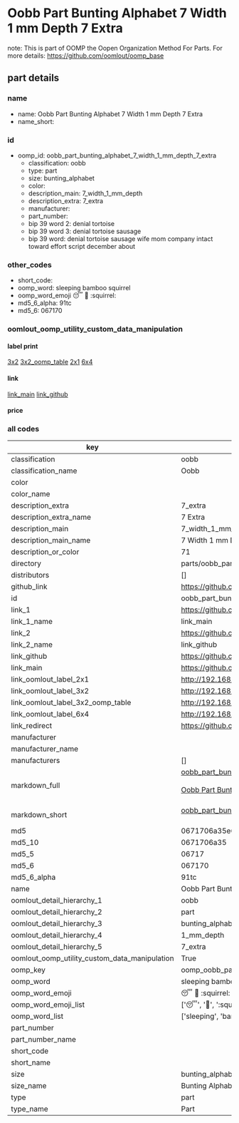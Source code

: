 # Oobb Part Bunting Alphabet 7 Width 1 mm Depth 7 Extra  

note: This is part of OOMP the Oopen Organization Method For Parts. For more details: https://github.com/oomlout/oomp_base

##  part details
  







### name
* name: Oobb Part Bunting Alphabet 7 Width 1 mm Depth 7 Extra
* name_short: 
### id
* oomp_id: oobb_part_bunting_alphabet_7_width_1_mm_depth_7_extra
  * classification: oobb
  * type: part
  * size: bunting_alphabet
  * color: 
  * description_main: 7_width_1_mm_depth
  * description_extra: 7_extra
  * manufacturer: 
  * part_number: 
  * bip 39 word 2: denial tortoise
  * bip 39 word 3: denial tortoise sausage
  * bip 39 word: denial tortoise sausage wife mom company intact toward effort script december about

### other_codes
* short_code: 
* oomp_word: sleeping bamboo squirrel
* oomp_word_emoji :sleeping: :bamboo: :squirrel:
* md5_6_alpha: 91tc
* md5_6: 067170






### oomlout_oomp_utility_custom_data_manipulation
#### label print
[3x2](http://192.168.1.245:1112/?label=oomp%2091tc)
[3x2_oomp_table](http://192.168.1.108:1112/?label=oomp%2091tc)
[2x1](http://192.168.1.242:1112/?label=oomp%2091tc)
[6x4](http://192.168.1.55:1112/?label=oomp%2091tc)    

#### link

[link_main](https://github.com/oomlout/oomlout_oomp_version_1_messy/tree/main/parts/oobb_part_bunting_alphabet_7_width_1_mm_depth_7_extra) [link_github](https://github.com/oomlout/oomlout_oomp_version_1_messy/tree/main/parts/oobb_part_bunting_alphabet_7_width_1_mm_depth_7_extra)                             

#### price







### all codes 
| key | value |  
| --- | --- |  
| classification | oobb |  
| classification_name | Oobb |  
| color |  |  
| color_name |  |  
| description_extra | 7_extra |  
| description_extra_name | 7 Extra |  
| description_main | 7_width_1_mm_depth |  
| description_main_name | 7 Width 1 mm Depth |  
| description_or_color | 71 |  
| directory | parts/oobb_part_bunting_alphabet_7_width_1_mm_depth_7_extra |  
| distributors | [] |  
| github_link | https://github.com/oomlout/oomlout_oomp_part_src/tree/main/parts/oobb_part_bunting_alphabet_7_width_1_mm_depth_7_extra |  
| id | oobb_part_bunting_alphabet_7_width_1_mm_depth_7_extra |  
| link_1 | https://github.com/oomlout/oomlout_oomp_version_1_messy/tree/main/parts/oobb_part_bunting_alphabet_7_width_1_mm_depth_7_extra |  
| link_1_name | link_main |  
| link_2 | https://github.com/oomlout/oomlout_oomp_version_1_messy/tree/main/parts/oobb_part_bunting_alphabet_7_width_1_mm_depth_7_extra |  
| link_2_name | link_github |  
| link_github | https://github.com/oomlout/oomlout_oomp_version_1_messy/tree/main/parts/oobb_part_bunting_alphabet_7_width_1_mm_depth_7_extra |  
| link_main | https://github.com/oomlout/oomlout_oomp_version_1_messy/tree/main/parts/oobb_part_bunting_alphabet_7_width_1_mm_depth_7_extra |  
| link_oomlout_label_2x1 | http://192.168.1.242:1112/?label=oomp%2091tc |  
| link_oomlout_label_3x2 | http://192.168.1.245:1112/?label=oomp%2091tc |  
| link_oomlout_label_3x2_oomp_table | http://192.168.1.108:1112/?label=oomp%2091tc |  
| link_oomlout_label_6x4 | http://192.168.1.55:1112/?label=oomp%2091tc |  
| link_redirect | https://github.com/oomlout/oomlout_oomp_version_1_messy/tree/main/parts/oobb_part_bunting_alphabet_7_width_1_mm_depth_7_extra |  
| manufacturer |  |  
| manufacturer_name |  |  
| manufacturers | [] |  
| markdown_full | [oobb_part_bunting_alphabet_7_width_1_mm_depth_7_extra](none)<br>[](none)<br>[Oobb Part Bunting Alphabet 7 Width 1 Mm Depth 7 Extra](none)<br><br> |  
| markdown_short | [oobb_part_bunting_alphabet_7_width_1_mm_depth_7_extra](none)<br><br> |  
| md5 | 0671706a35e60eb0ba476faf7f7961d3 |  
| md5_10 | 0671706a35 |  
| md5_5 | 06717 |  
| md5_6 | 067170 |  
| md5_6_alpha | 91tc |  
| name | Oobb Part Bunting Alphabet 7 Width 1 mm Depth 7 Extra |  
| oomlout_detail_hierarchy_1 | oobb |  
| oomlout_detail_hierarchy_2 | part |  
| oomlout_detail_hierarchy_3 | bunting_alphabet |  
| oomlout_detail_hierarchy_4 | 1_mm_depth |  
| oomlout_detail_hierarchy_5 | 7_extra |  
| oomlout_oomp_utility_custom_data_manipulation | True |  
| oomp_key | oomp_oobb_part_bunting_alphabet_7_width_1_mm_depth_7_extra |  
| oomp_word | sleeping bamboo squirrel |  
| oomp_word_emoji | :sleeping: :bamboo: :squirrel: |  
| oomp_word_emoji_list | [':sleeping:', ':bamboo:', ':squirrel:'] |  
| oomp_word_list | ['sleeping', 'bamboo', 'squirrel'] |  
| part_number |  |  
| part_number_name |  |  
| short_code |  |  
| short_name |  |  
| size | bunting_alphabet |  
| size_name | Bunting Alphabet |  
| type | part |  
| type_name | Part |  
